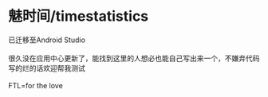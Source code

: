 # 魅时间/timestatistics
已迁移至Android Studio<br />  
很久没在应用中心更新了，能找到这里的人想必也能自己写出来一个，不嫌弃代码写的烂的话欢迎帮我测试<br />  
FTL=for the love

